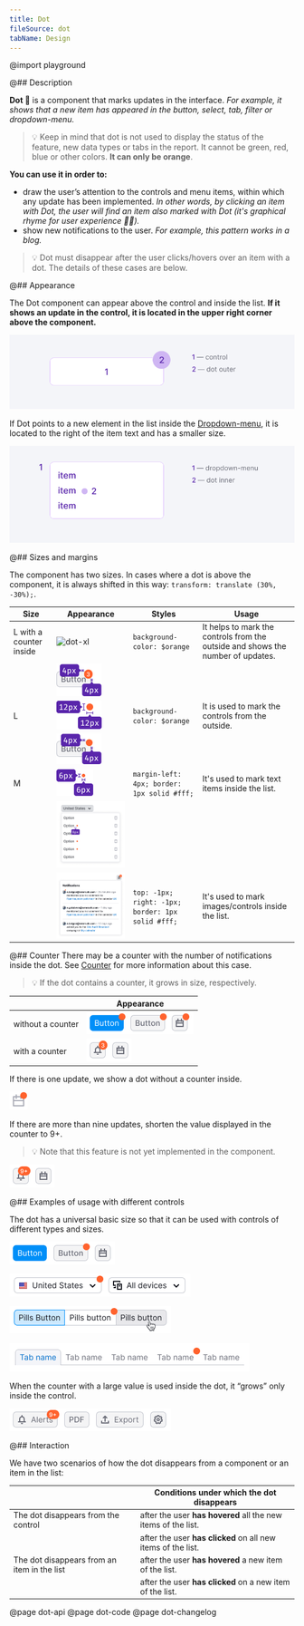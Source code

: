 ```yaml
---
title: Dot
fileSource: dot
tabName: Design
---
```


@import playground

@## Description

**Dot 🍊** is a component that marks updates in the interface. _For example, it shows that a new item has appeared in the button, select, tab, filter or dropdown-menu._

> 💡 Keep in mind that dot is not used to display the status of the feature, new data types or tabs in the report. It cannot be green, red, blue or other colors. **It can only be orange**.

**You can use it in order to:**

- draw the user’s attention to the controls and menu items, within which any update has been implemented. _In other words, by clicking an item with Dot, the user will find an item also marked with Dot (it's graphical rhyme for user experience 🕺🏻)._
- show new notifications to the user. _For example, this pattern works in a blog._

> 💡 Dot must disappear after the user clicks/hovers over an item with a dot. The details of these cases are below.

@## Appearance

The Dot component can appear above the control and inside the list. **If it shows an update in the control, it is located in the upper right corner above the component.**

![dot-scheme](static/dot-scheme.png)

If Dot points to a new element in the list inside the [Dropdown-menu](/components/dropdown-menu/), it is located to the right of the item text and has a smaller size.

![dot-scheme](static/dot-scheme-2.png)

@## Sizes and margins

The component has two sizes. In cases where a dot is above the component, it is always shifted in this way: `transform: translate (30%, -30%);`.

| Size                    | Appearance                                      | Styles                                            | Usage                                                                           |
| ----------------------- | ----------------------------------------------- | ------------------------------------------------- | ------------------------------------------------------------------------------- |
| L with a counter inside | ![dot-xl](static/dot-xl.png)                    | `background-color: $orange`                       | It helps to mark the controls from the outside and shows the number of updates. |
|                         | ![dot-margins-xl](static/xl-margins.png)        |                                                   |                                                                                 |
| L                       | ![dot-l](static/dot-l.png)                      | `background-color: $orange`                       | It is used to mark the controls from the outside.                               |
|                         | ![dot-margins-l](static/l-margins.png)          |                                                   |                                                                                 |
| M                       | ![dot-m](static/dot-m.png)                      | `margin-left: 4px; border: 1px solid #fff;`       | It's used to mark text items inside the list.                                   |
|                         | ![dot-margins-s](static/s-margins.png)          |                                                   |                                                                                 |
|                         | ![dot-in-list](static/mc-notifications-yes.png) | `top: -1px; right: -1px; border: 1px solid #fff;` | It's used to mark images/controls inside the list.                              |

@## Counter
There may be a counter with the number of notifications inside the dot. See [Counter](/components/counter/) for more information about this case.

> 💡 If the dot contains a counter, it grows in size, respectively.

|                   | Appearance                                |
| ----------------- | ----------------------------------------- |
| without a counter | ![dot-without-counter](static/button.png) |
| with a counter    | ![dot-with-counter](static/counter.png)   |

If there is one update, we show a dot without a counter inside.

![icon-with-dot](static/icon.png)

If there are more than nine updates, shorten the value displayed in the counter to 9+.

> 💡 Note that this feature is not yet implemented in the component.

![overflown-counter](static/counter-2.png)

@## Examples of usage with different controls

The dot has a universal basic size so that it can be used with controls of different types and sizes.

![buttons with dot](static/buttons.png)

![select with dot](static/select-2.png)

![pills with dot](static/pills.png)

![tabs with dot](static/tabs.png)

When the counter with a large value is used inside the dot, it “grows” only inside the control.

![buttons with dot](static/buttons-2.png)

@## Interaction

We have two scenarios of how the dot disappears from a component or an item in the list:

|                                             | Conditions under which the dot disappears                     |
| ------------------------------------------- | ------------------------------------------------------------- |
| The dot disappears from the control         | after the user **has hovered** all the new items of the list. |
|                                             | after the user **has clicked** on all new items of the list.  |
| The dot disappears from an item in the list | after the user **has hovered** a new item of the list.        |
|                                             | after the user **has clicked** on a new item of the list.     |

@page dot-api
@page dot-code
@page dot-changelog
